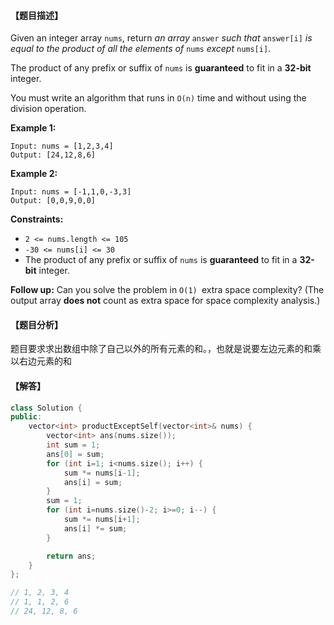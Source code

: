 #### 【题目描述】

Given an integer array `nums`, return *an array* `answer` *such that* `answer[i]` *is equal to the product of all the elements of* `nums` *except* `nums[i]`.

The product of any prefix or suffix of `nums` is **guaranteed** to fit in a **32-bit** integer.

You must write an algorithm that runs in `O(n)` time and without using the division operation.

 

**Example 1:**

```
Input: nums = [1,2,3,4]
Output: [24,12,8,6]
```

**Example 2:**

```
Input: nums = [-1,1,0,-3,3]
Output: [0,0,9,0,0]
```

 

**Constraints:**

- `2 <= nums.length <= 105`
- `-30 <= nums[i] <= 30`
- The product of any prefix or suffix of `nums` is **guaranteed** to fit in a **32-bit** integer.

 

**Follow up:** Can you solve the problem in `O(1) `extra space complexity? (The output array **does not** count as extra space for space complexity analysis.)

#### 【题目分析】

题目要求求出数组中除了自己以外的所有元素的和。，也就是说要左边元素的和乘以右边元素的和

#### 【解答】

```cpp
class Solution {
public:
    vector<int> productExceptSelf(vector<int>& nums) {
        vector<int> ans(nums.size());
        int sum = 1;
        ans[0] = sum;
        for (int i=1; i<nums.size(); i++) {
            sum *= nums[i-1];
            ans[i] = sum;
        }
        sum = 1;
        for (int i=nums.size()-2; i>=0; i--) {
            sum *= nums[i+1];
            ans[i] *= sum;
        }

        return ans;
    }
};

// 1, 2, 3, 4
// 1, 1, 2, 6
// 24, 12, 8, 6
```


